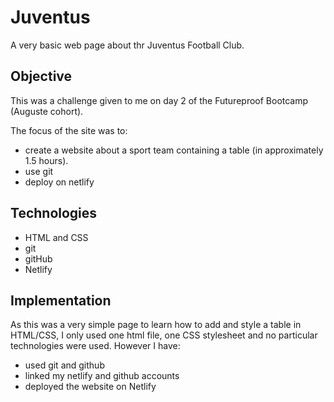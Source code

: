 # Juventus

A very basic web page about thr Juventus Football Club.

## Objective

This was a challenge given to me on day 2 of the Futureproof Bootcamp (Auguste cohort).

The focus of the site was to:

- create a website about a sport team containing a table (in approximately 1.5 hours).
- use git
- deploy on netlify

## Technologies

- HTML and CSS
- git
- gitHub
- Netlify

## Implementation

As this was a very simple page to learn how to add and style a table in HTML/CSS, I only used one html file, one CSS stylesheet and no particular technologies were used.
However I have:

- used git and github
- linked my netlify and github accounts
- deployed the website on Netlify
